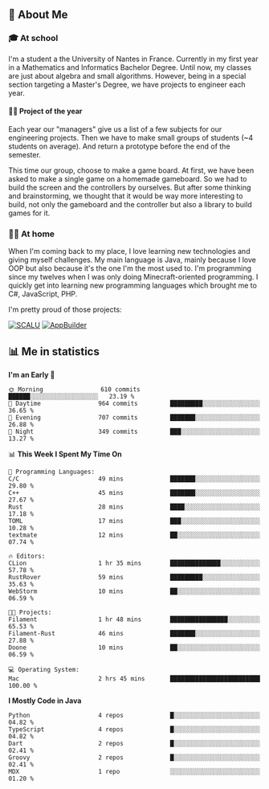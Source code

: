 ## 👀 About Me

### 🎓 At school

I'm a student a the University of Nantes in France. Currently in my first year in a Mathematics and Informatics Bachelor Degree. Until now, my classes are just about algebra and small algorithms. However, being in a special section targeting a Master's Degree, we have projects to engineer each year. 

#### 🔧🔬 Project of the year

Each year our "managers" give us a list of a few subjects for our engineering projects. Then we have to make small groups of students (~4 students on average). And return a prototype before the end of the semester.

This time our group, choose to make a game board. At first, we have been asked to make a single game on a homemade gameboard. So we had to build the screen and the controllers by ourselves. 
But after some thinking and brainstorming, we thought that it would be way more interesting to build, not only the gameboard and the controller but also a library to build games for it.

### 👨‍💻 At home

When I'm coming back to my place, I love learning new technologies and giving myself challenges. My main language is Java, mainly because I love OOP but also because it's the one I'm the most used to. I'm programming since my twelves when I was only doing Minecraft-oriented programming.  I quickly get into learning new programming languages which brought me to C#, JavaScript, PHP. 

I'm pretty proud of those projects:

[![SCALU](https://github-readme-stats.vercel.app/api/pin?username=renardfute&repo=SCALU)](https://github.com/renardfute/scalu)
[![AppBuilder](https://github-readme-stats.vercel.app/api/pin?username=pulsedev2&repo=AppBuilder)](https://github.com/pulsedev2/AppBuilder)

## 📊 Me in statistics
<!--START_SECTION:waka-->
**I'm an Early 🐤** 

```text
🌞 Morning                610 commits         ██████░░░░░░░░░░░░░░░░░░░   23.19 % 
🌆 Daytime                964 commits         █████████░░░░░░░░░░░░░░░░   36.65 % 
🌃 Evening                707 commits         ███████░░░░░░░░░░░░░░░░░░   26.88 % 
🌙 Night                  349 commits         ███░░░░░░░░░░░░░░░░░░░░░░   13.27 % 
```


📊 **This Week I Spent My Time On** 

```text
💬 Programming Languages: 
C/C                      49 mins             ███████░░░░░░░░░░░░░░░░░░   29.80 % 
C++                      45 mins             ███████░░░░░░░░░░░░░░░░░░   27.67 % 
Rust                     28 mins             ████░░░░░░░░░░░░░░░░░░░░░   17.18 % 
TOML                     17 mins             ███░░░░░░░░░░░░░░░░░░░░░░   10.28 % 
textmate                 12 mins             ██░░░░░░░░░░░░░░░░░░░░░░░   07.74 % 

🔥 Editors: 
CLion                    1 hr 35 mins        ██████████████░░░░░░░░░░░   57.78 % 
RustRover                59 mins             █████████░░░░░░░░░░░░░░░░   35.63 % 
WebStorm                 10 mins             ██░░░░░░░░░░░░░░░░░░░░░░░   06.59 % 

🐱‍💻 Projects: 
Filament                 1 hr 48 mins        ████████████████░░░░░░░░░   65.53 % 
Filament-Rust            46 mins             ███████░░░░░░░░░░░░░░░░░░   27.88 % 
Doone                    10 mins             ██░░░░░░░░░░░░░░░░░░░░░░░   06.59 % 

💻 Operating System: 
Mac                      2 hrs 45 mins       █████████████████████████   100.00 % 
```

**I Mostly Code in Java** 

```text
Python                   4 repos             █░░░░░░░░░░░░░░░░░░░░░░░░   04.82 % 
TypeScript               4 repos             █░░░░░░░░░░░░░░░░░░░░░░░░   04.82 % 
Dart                     2 repos             █░░░░░░░░░░░░░░░░░░░░░░░░   02.41 % 
Groovy                   2 repos             █░░░░░░░░░░░░░░░░░░░░░░░░   02.41 % 
MDX                      1 repo              ░░░░░░░░░░░░░░░░░░░░░░░░░   01.20 % 
```




<!--END_SECTION:waka-->
